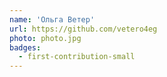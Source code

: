 ```yaml
---
name: 'Ольга Ветер'
url: https://github.com/vetero4eg
photo: photo.jpg
badges:
  - first-contribution-small
---
```

